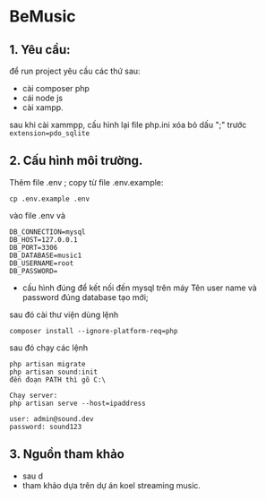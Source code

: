 
# BeMusic

## 1. Yêu cầu:
để run project yêu cầu các thứ sau:
- cài composer php
- cái node js 
- cài xampp.

sau khi cài xammpp, cấu hình lại file php.ini xóa bỏ dấu ";" trước ``extension=pdo_sqlite``

## 2. Cấu hình môi trường.
Thêm file .env
 ; copy từ file .env.example:  

    cp .env.example .env
vào file .env và 
        
    DB_CONNECTION=mysql
    DB_HOST=127.0.0.1
    DB_PORT=3306
    DB_DATABASE=music1
    DB_USERNAME=root
    DB_PASSWORD=
* cấu hình đúng để kết nối đến mysql trên máy
Tên user name và password đúng database tạo mới;

sau đó cài thư viện dùng lệnh

    composer install --ignore-platform-req=php

sau đó chạy các lệnh

    php artisan migrate
    php artisan sound:init
    đến đoạn PATH thì gõ C:\

    Chạy server:
    php artisan serve --host=ipaddress

    user: admin@sound.dev
    password: sound123

    
## 3. Nguồn tham khảo


- sau d
- tham khảo dựa trên dự án koel streaming music.